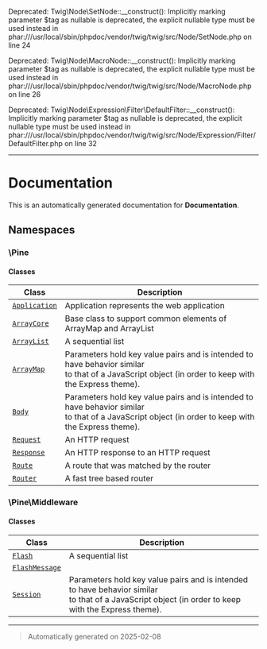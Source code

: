 
Deprecated: Twig\Node\SetNode::__construct(): Implicitly marking parameter $tag as nullable is deprecated, the explicit nullable type must be used instead in phar:///usr/local/sbin/phpdoc/vendor/twig/twig/src/Node/SetNode.php on line 24

Deprecated: Twig\Node\MacroNode::__construct(): Implicitly marking parameter $tag as nullable is deprecated, the explicit nullable type must be used instead in phar:///usr/local/sbin/phpdoc/vendor/twig/twig/src/Node/MacroNode.php on line 26

Deprecated: Twig\Node\Expression\Filter\DefaultFilter::__construct(): Implicitly marking parameter $tag as nullable is deprecated, the explicit nullable type must be used instead in phar:///usr/local/sbin/phpdoc/vendor/twig/twig/src/Node/Expression/Filter/DefaultFilter.php on line 32

***

# Documentation



This is an automatically generated documentation for **Documentation**.


## Namespaces


### \Pine

#### Classes

| Class | Description |
|-------|-------------|
| [`Application`](./classes/Pine/Application.md) | Application represents the web application|
| [`ArrayCore`](./classes/Pine/ArrayCore.md) | Base class to support common elements of ArrayMap and ArrayList|
| [`ArrayList`](./classes/Pine/ArrayList.md) | A sequential list|
| [`ArrayMap`](./classes/Pine/ArrayMap.md) | Parameters hold key value pairs and is intended to have behavior similar<br />to that of a JavaScript object (in order to keep with the Express theme).|
| [`Body`](./classes/Pine/Body.md) | Parameters hold key value pairs and is intended to have behavior similar<br />to that of a JavaScript object (in order to keep with the Express theme).|
| [`Request`](./classes/Pine/Request.md) | An HTTP request|
| [`Response`](./classes/Pine/Response.md) | An HTTP response to an HTTP request|
| [`Route`](./classes/Pine/Route.md) | A route that was matched by the router|
| [`Router`](./classes/Pine/Router.md) | A fast tree based router|




### \Pine\Middleware

#### Classes

| Class | Description |
|-------|-------------|
| [`Flash`](./classes/Pine/Middleware/Flash.md) | A sequential list|
| [`FlashMessage`](./classes/Pine/Middleware/FlashMessage.md) | |
| [`Session`](./classes/Pine/Middleware/Session.md) | Parameters hold key value pairs and is intended to have behavior similar<br />to that of a JavaScript object (in order to keep with the Express theme).|




***
> Automatically generated on 2025-02-08
